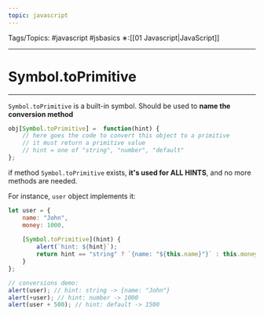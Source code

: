```yaml
---
topic: javascript
---
```

Tags/Topics: #javascript #jsbasics 
∗:[[01 Javascript|JavaScript]] 

---
# Symbol.toPrimitive

--- 
`Symbol.toPrimitive` is a built-in symbol.
Should be used to __name the conversion method__
```javascript
obj[Symbol.toPrimitive] =  function(hint) {
	// here goes the code to convert this object to a primitive
	// it must return a primitive value
	// hint = one of "string", "number", "default"
};
```

if method `Symbol.toPrimitive` exists, __it's used for ALL HINTS__, and no more methods are needed.

For instance, `user` object implements it:
```javascript
let user = {
	name: "John",
	money: 1000,
	
	[Symbol.toPrimitive](hint) {
		alert(`hint: ${hint}`);
		return hint == "string" ? `{name: "${this.name}"}` : this.money;
	}
};

// conversions demo:
alert(user); // hint: string -> {name: "John"}
alert(+user); // hint: number -> 1000
alert(user + 500); // hint: default -> 1500
```

